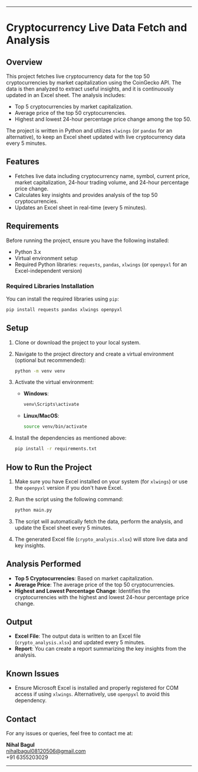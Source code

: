 
---

# Cryptocurrency Live Data Fetch and Analysis

## Overview

This project fetches live cryptocurrency data for the top 50 cryptocurrencies by market capitalization using the CoinGecko API. The data is then analyzed to extract useful insights, and it is continuously updated in an Excel sheet. The analysis includes:

- Top 5 cryptocurrencies by market capitalization.
- Average price of the top 50 cryptocurrencies.
- Highest and lowest 24-hour percentage price change among the top 50.

The project is written in Python and utilizes `xlwings` (or `pandas` for an alternative), to keep an Excel sheet updated with live cryptocurrency data every 5 minutes.

## Features

- Fetches live data including cryptocurrency name, symbol, current price, market capitalization, 24-hour trading volume, and 24-hour percentage price change.
- Calculates key insights and provides analysis of the top 50 cryptocurrencies.
- Updates an Excel sheet in real-time (every 5 minutes).

## Requirements

Before running the project, ensure you have the following installed:

- Python 3.x
- Virtual environment setup
- Required Python libraries: `requests`, `pandas`, `xlwings` (or `openpyxl` for an Excel-independent version)

### Required Libraries Installation

You can install the required libraries using `pip`:

```bash
pip install requests pandas xlwings openpyxl
```

## Setup

1. Clone or download the project to your local system.
   
2. Navigate to the project directory and create a virtual environment (optional but recommended):

    ```bash
    python -m venv venv
    ```

3. Activate the virtual environment:

    - **Windows**:  
      ```bash
      venv\Scripts\activate
      ```
    - **Linux/MacOS**:  
      ```bash
      source venv/bin/activate
      ```

4. Install the dependencies as mentioned above:

    ```bash
    pip install -r requirements.txt
    ```

## How to Run the Project

1. Make sure you have Excel installed on your system (for `xlwings`) or use the `openpyxl` version if you don't have Excel.

2. Run the script using the following command:

    ```bash
    python main.py
    ```

3. The script will automatically fetch the data, perform the analysis, and update the Excel sheet every 5 minutes.

4. The generated Excel file (`crypto_analysis.xlsx`) will store live data and key insights.

## Analysis Performed

- **Top 5 Cryptocurrencies**: Based on market capitalization.
- **Average Price**: The average price of the top 50 cryptocurrencies.
- **Highest and Lowest Percentage Change**: Identifies the cryptocurrencies with the highest and lowest 24-hour percentage price change.

## Output

- **Excel File**: The output data is written to an Excel file (`crypto_analysis.xlsx`) and updated every 5 minutes.
- **Report**: You can create a report summarizing the key insights from the analysis.

## Known Issues

- Ensure Microsoft Excel is installed and properly registered for COM access if using `xlwings`. Alternatively, use `openpyxl` to avoid this dependency.

## Contact

For any issues or queries, feel free to contact me at:

**Nihal Bagul**  
nihalbagul08120506@gmail.com  
+91 6355203029  

---

